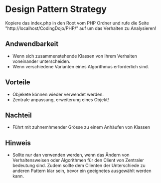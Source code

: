 # Design Pattern Strategy

Kopiere das index.php in den Root vom PHP Ordner und rufe die Seite "http://localhost/CodingDojo/PHP/" auf um das Verhalten zu Analysieren!

## Andwendbarkeit

* Wenn sich zusammenstehende Klassen von Ihrem Verhalten voneinander unterscheiden.
* Wenn verschiedene Varianten eines Algorithmus erforderlich sind.

## Vorteile

* Objekete können wieder verwendet werden.
* Zentrale anpassung, erweiterung eines Objekt! 

## Nachteil

* Führt mit zuhnemhmender Grösse zu einem Anhäufen von Klassen

## Hinweis

* Sollte nur dan verwenden werden, wenn das Ändern von Verhaltensweisen oder Algorithmen für den Client von Zentraler bedeutung sind. Zudem sollte dem Clienten der Unterschiede zu anderen Pattern klar sein, bevor ein geeignetes ausgewählt werden kann.